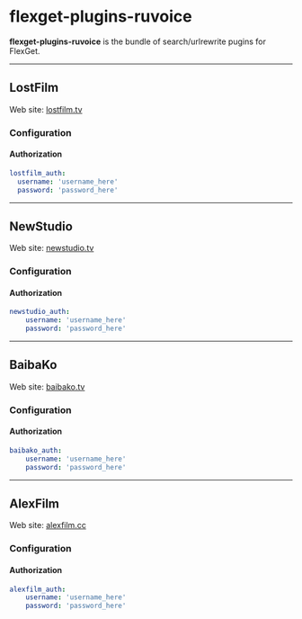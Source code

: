 # flexget-plugins-ruvoice

**flexget-plugins-ruvoice** is the bundle of search/urlrewrite pugins for FlexGet.

---

## LostFilm

Web site: [lostfilm.tv](http://lostfilm.tv)

### Configuration

#### Authorization

```yaml
lostfilm_auth:
  username: 'username_here'
  password: 'password_here'
```

---

## NewStudio

Web site: [newstudio.tv](http://newstudio.tv)

### Configuration

#### Authorization

```yaml
newstudio_auth:
	username: 'username_here'
	password: 'password_here'
```

---

## BaibaKo

Web site: [baibako.tv](http://baibako.tv)

### Configuration

#### Authorization

```yaml
baibako_auth:
	username: 'username_here'
	password: 'password_here'
```

---

## AlexFilm

Web site: [alexfilm.cc](http://alexfilm.cc)

### Configuration

#### Authorization

```yaml
alexfilm_auth:
	username: 'username_here'
	password: 'password_here'
```
